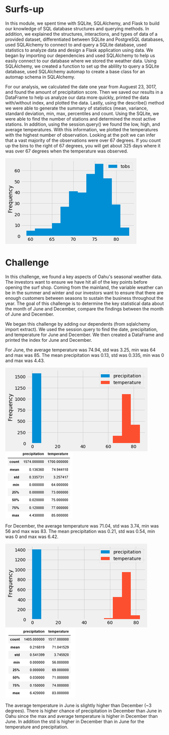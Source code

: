 # Surfs-up

In this module, we spent time with SQLite, SQLAlchemy, and Flask to build our knowledge of SQL database structures and querying methods. In addition, we explained the structures, interactions, and types of data of a provided dataset, differentiated between SQLite and PostgreSQL databases, used SQLAlchemy to connect to and query a SQLite database, used statistics to analyze data and design a Flask application using data. We began by importing our dependencies and used SQLAlchemy to help us easily connect to our database where we stored the weather data. Using SQLAlchemy, we created a function to set up the ablility to query a SQLite database, used SQLAlchemy automap to create a base class for an automap schema in SQLAlchemy. 

For our analysis, we calculated the date one year from Auguest 23, 3017, and found the amount of precipitation score. Then we saved our results in a DataFrame to help us analyze our data more quickly, printed the data with/without index, and plotted the data. Lastly, using the describe() method we were able to generate the summary of statistics (mean, variance, standard deviation, min, max, percentiles and count. Using the SQLite, we were able to find the number of stations and determined the most active stations. In addition, using the session.query() we found the low, high, and average temperatures. With this information, we plotted the temperatures with the highest number of observation. Looking at the polt we can infer that a vast majority of the observations were over 67 degrees. If you count up the bins to the right of 67 degrees, you will get about 325 days where it was over 67 degrees when the temperature was observed.

![](Temp.png)

# Challenge 
In this challenge, we found a key aspects of Oahu's seasonal weather data. The investors want to ensure we have hit all of the key points before opening the surf shop. Coming from the mainland, the variable weather can be in the summer and winter and our investors want to ensure that there are enough customers between seasons to sustain the business throughout the year. The goal of this challenge is to determine the key statistical data about the month of June and December, compare the findings between the month of June and December.


We began this challenge by adding our dependents (from sqlalchemy import extract). We used the session.query to find the date, precipitation, and temperature for June and December. We then created a DataFrame and printed the index for June and December.

For June, the average temperature was 74.94, std was 3.25, min was 64 and max was 85. The mean precipitation was 0.13, std was 0.335, min was 0 and max was 4.43.


![](June.png)
![](June1.PNG)

For December, the average temperature was 71.04, std was 3.74, min was 56 and max was 83. The mean precipitation was 0.21, std was 0.54, min was 0 and max was 6.42. 

![](December2.png)
![](December1.PNG)

The average temperature in June is slightly higher than December (~3 degrees). There is higher chance of precipitation in December than June in Oahu since the max and average temperature is higher in December than June. In addition the std is higher in December than in June for the temperature and precipitation.
